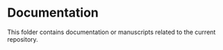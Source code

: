 # Documentation

This folder contains documentation or manuscripts related to the current repository.